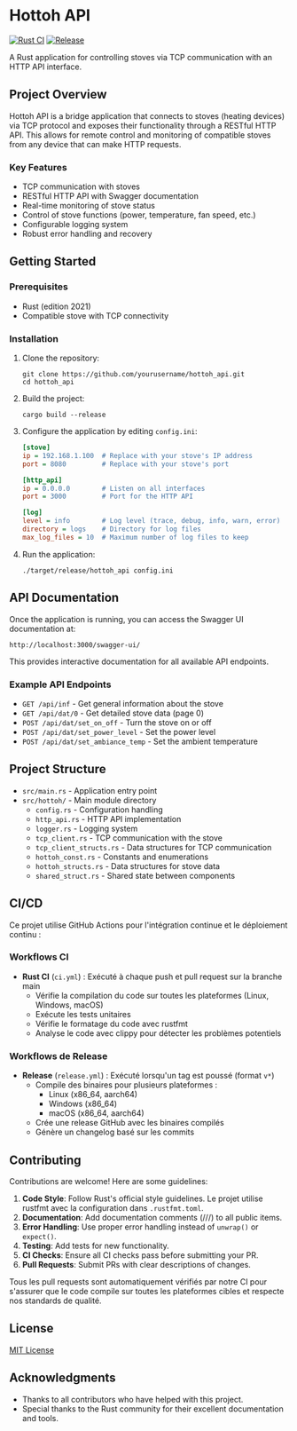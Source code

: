 # Hottoh API

[![Rust CI](https://github.com/yourusername/hottoh_api/actions/workflows/ci.yml/badge.svg)](https://github.com/yourusername/hottoh_api/actions/workflows/ci.yml)
[![Release](https://github.com/yourusername/hottoh_api/actions/workflows/release.yml/badge.svg)](https://github.com/yourusername/hottoh_api/actions/workflows/release.yml)

A Rust application for controlling stoves via TCP communication with an HTTP API interface.

## Project Overview

Hottoh API is a bridge application that connects to stoves (heating devices) via TCP protocol and exposes their functionality through a RESTful HTTP API. This allows for remote control and monitoring of compatible stoves from any device that can make HTTP requests.

### Key Features

- TCP communication with stoves
- RESTful HTTP API with Swagger documentation
- Real-time monitoring of stove status
- Control of stove functions (power, temperature, fan speed, etc.)
- Configurable logging system
- Robust error handling and recovery

## Getting Started

### Prerequisites

- Rust (edition 2021)
- Compatible stove with TCP connectivity

### Installation

1. Clone the repository:
   ```
   git clone https://github.com/yourusername/hottoh_api.git
   cd hottoh_api
   ```

2. Build the project:
   ```
   cargo build --release
   ```

3. Configure the application by editing `config.ini`:
   ```ini
   [stove]
   ip = 192.168.1.100  # Replace with your stove's IP address
   port = 8080         # Replace with your stove's port

   [http_api]
   ip = 0.0.0.0        # Listen on all interfaces
   port = 3000         # Port for the HTTP API

   [log]
   level = info        # Log level (trace, debug, info, warn, error)
   directory = logs    # Directory for log files
   max_log_files = 10  # Maximum number of log files to keep
   ```

4. Run the application:
   ```
   ./target/release/hottoh_api config.ini
   ```

## API Documentation

Once the application is running, you can access the Swagger UI documentation at:
```
http://localhost:3000/swagger-ui/
```

This provides interactive documentation for all available API endpoints.

### Example API Endpoints

- `GET /api/inf` - Get general information about the stove
- `GET /api/dat/0` - Get detailed stove data (page 0)
- `POST /api/dat/set_on_off` - Turn the stove on or off
- `POST /api/dat/set_power_level` - Set the power level
- `POST /api/dat/set_ambiance_temp` - Set the ambient temperature

## Project Structure

- `src/main.rs` - Application entry point
- `src/hottoh/` - Main module directory
  - `config.rs` - Configuration handling
  - `http_api.rs` - HTTP API implementation
  - `logger.rs` - Logging system
  - `tcp_client.rs` - TCP communication with the stove
  - `tcp_client_structs.rs` - Data structures for TCP communication
  - `hottoh_const.rs` - Constants and enumerations
  - `hottoh_structs.rs` - Data structures for stove data
  - `shared_struct.rs` - Shared state between components

## CI/CD

Ce projet utilise GitHub Actions pour l'intégration continue et le déploiement continu :

### Workflows CI

- **Rust CI** (`ci.yml`) : Exécuté à chaque push et pull request sur la branche main
  - Vérifie la compilation du code sur toutes les plateformes (Linux, Windows, macOS)
  - Exécute les tests unitaires
  - Vérifie le formatage du code avec rustfmt
  - Analyse le code avec clippy pour détecter les problèmes potentiels

### Workflows de Release

- **Release** (`release.yml`) : Exécuté lorsqu'un tag est poussé (format `v*`)
  - Compile des binaires pour plusieurs plateformes :
    - Linux (x86_64, aarch64)
    - Windows (x86_64)
    - macOS (x86_64, aarch64)
  - Crée une release GitHub avec les binaires compilés
  - Génère un changelog basé sur les commits

## Contributing

Contributions are welcome! Here are some guidelines:

1. **Code Style**: Follow Rust's official style guidelines. Le projet utilise rustfmt avec la configuration dans `.rustfmt.toml`.
2. **Documentation**: Add documentation comments (///) to all public items.
3. **Error Handling**: Use proper error handling instead of `unwrap()` or `expect()`.
4. **Testing**: Add tests for new functionality.
5. **CI Checks**: Ensure all CI checks pass before submitting your PR.
6. **Pull Requests**: Submit PRs with clear descriptions of changes.

Tous les pull requests sont automatiquement vérifiés par notre CI pour s'assurer que le code compile sur toutes les plateformes cibles et respecte nos standards de qualité.

## License

[MIT License](LICENSE)

## Acknowledgments

- Thanks to all contributors who have helped with this project.
- Special thanks to the Rust community for their excellent documentation and tools.